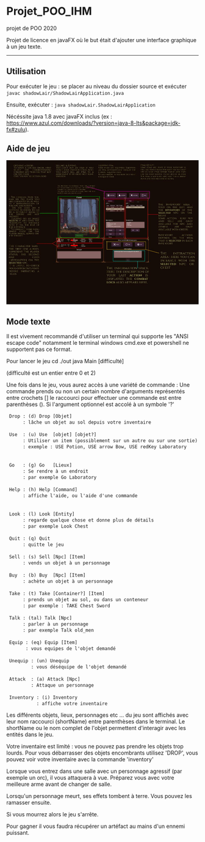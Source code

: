 # Projet_POO_IHM
projet de POO 2020

Projet de licence en javaFX où le but était d'ajouter une interface graphique à un jeu texte. 

---

## Utilisation

Pour exécuter le jeu : se placer au niveau du dossier source et exécuter
`javac shadowLair/ShadowLairApp1ication.java`

Ensuite, exécuter : `java shadowLair.ShadowLairApp1ication`

Nécéssite java 1.8 avec javaFX inclus (ex : https://www.azul.com/downloads/?version=java-8-lts&package=jdk-fx#zulu).

## Aide de jeu

![aide_jeu](./The%20Shadow%20Lair%20HELP%20page.jpg)

## Mode texte

Il est vivement recommandé d'utiliser un terminal qui supporte les "ANSI escape code"
notamment le terminal windows cmd.exe et powershell ne supportent pas ce format.

Pour lancer le jeu
cd ./out
java Main [difficulté]

(difficulté est un entier entre 0 et 2)

Une fois dans le jeu, vous aurez accès à une variété de commande : 
Une commande prends ou non un certain nombre d'arguments représentés entre crochets []
le raccourci pour effectuer une commande est entre parenthèses ().
Si l'argument optionnel est accolé à un symbole '?'

     Drop : (d) Drop [Objet]
          : lâche un objet au sol depuis votre inventaire 

     Use  : (u) Use  [objet] [objet?]
          : Utiliser un item (possiblement sur un autre ou sur une sortie)
          : exemple : USE Potion, USE arrow Bow, USE redKey Laboratory


     Go   : (g) Go   [Lieux]
          : Se rendre à un endroit
          : par exemple Go Laboratory

     Help : (h) Help [Command]
          : affiche l'aide, ou l'aide d'une commande


     Look : (l) Look [Entity]
          : regarde quelque chose et donne plus de détails
          : par exemple Look Chest

     Quit : (q) Quit
          : quitte le jeu

     Sell : (s) Sell [Npc] [Item]
          : vends un objet à un personnage

     Buy  : (b) Buy  [Npc] [Item]
          : achète un objet à un personnage

     Take : (t) Take [Container?] [Item]
          : prends un objet au sol, ou dans un conteneur
          : par exemple : TAKE Chest Sword

     Talk : (tal) Talk [Npc]
          : parler à un personnage
          : par exemple Talk old_men

     Equip : (eq) Equip [Item]
           : vous equipes de l'objet demandé

     Unequip : (un) Unequip
             : vous déséquipe de l'objet demandé

     Attack  : (a) Attack [Npc]
             : Attaque un personnage

     Inventory : (i) Inventory
               : affiche votre inventaire


Les différents objets, lieux, personnages etc ... du jeu sont affichés avec leur nom raccourci (shortName) entre parenthèses dans le terminal.
Le shortName ou le nom complet de l'objet permettent d'interagir avec les entités dans le jeu.


Votre inventaire est limité : vous ne pouvez pas prendre les objets trop lourds. Pour vous débarrasser des objets encombrants utilisez 'DROP', vous pouvez voir votre inventaire avec la commande 'inventory'

Lorsque vous entrez dans une salle avec un personnage agressif (par exemple un orc), il vous attaquera à vue. Préparez vous avec votre meilleure arme avant de changer de salle.

Lorsqu'un personnage meurt, ses effets tombent à terre. Vous pouvez les ramasser ensuite.

Si vous mourrez alors le jeu s'arrête. 

Pour gagner il vous faudra récupérer un artéfact au mains d'un ennemi puissant.